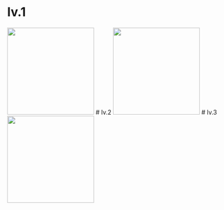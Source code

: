 # lv.1
<img src="https://github.com/user-attachments/assets/e6288208-eb6f-43a7-89c5-780e5f141324" width="200"/>
# lv.2
<img src="https://github.com/user-attachments/assets/52b20182-2be4-4265-a16e-073cc72a9eed" width="200"/>
# lv.3
<img src="https://github.com/user-attachments/assets/f8d7484f-aa60-481d-a814-1b86b7c22565" width="200"/>